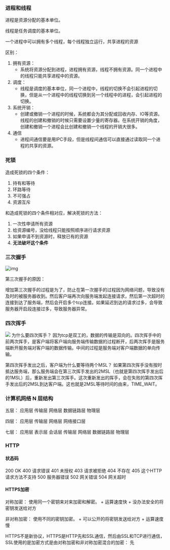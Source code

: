 ### 进程和线程 ###

进程是资源分配的基本单位。

线程是任务调度的基本单位。

一个进程中可以拥有多个线程，每个线程独立运行，共享进程的资源

区别：

1. 拥有资源：
   + 系统将资源分配到进程，进程拥有资源，线程不拥有资源。同一个进程中的线程只能共享进程中的资源。
2. 调度：
   + 线程是调度的基本单位，同一个进程中，线程的切换不会引起进程的切换，但是从一个进程中的线程切换到另一个线程中的进程，会引起进程的切换。
3. 系统开销：
   + 创建或撤销一个进程的时候，系统都会为其分配或回收内存、IO等资源。线程的创建和撤销的时候只需要设置少量的寄存器。在系统开销的角度，创建和撤销一个进程会比创建和撤销一个线程的开销大很多。
4. 通信
   + 进程间通信要是用IPC手段，但是线程间通信可以直接通过读取同一个进程的共享的资源。

### 死锁 ###

造成死锁的四个条件：

1. 持有和等待
2. 环路等待
3. 不可强占
4. 资源互斥

和造成死锁的四个条件相对应，解决死锁的方法：

1. 一次性申请所有资源
2.  给资源编号，没给线程只能按照顺序进行请求资源
3. 如果申请不到资源时，释放已有的资源
4. **无法破坏这个条件**

### 三次握手 ###

![img](https://cs-notes-1256109796.cos.ap-guangzhou.myqcloud.com/e92d0ebc-7d46-413b-aec1-34a39602f787.png)

第三次握手的原因：

增加第三次握手的过程是为了，防止在第一次握手的过程因为网络问题，导致没有及时的被服务器收到。然后客户端再次向服务端发起连接请求，然后第一次超时的连接到达了服务端，然后会开启多个tcp连接。如果延迟到达的请求过多，会导致服务器开启段连接过多，导致服务器异常。

### 四次挥手 ###

![](https://cs-notes-1256109796.cos.ap-guangzhou.myqcloud.com/f87afe72-c2df-4c12-ac03-9b8d581a8af8.jpg)
为什么要四次挥手？
因为tcp是双工的，数据的传输是双向的。四次挥手中的前两次挥手，是客户端将客户端向服务端传输数据的过程断开，后两次挥手是服务端断开服务端对客户端的数据传输。中间的过程是服务端对客户端数据的单向传输。

第四次挥手发出之后，客户端为什么要等待两个MSL？
如果第四次挥手没有按时抵达服务端，那么服务端会在第三次挥手发出的2MSL（也就是第四次挥手发出后的1MSL）后，重新发出第三次挥手。这次重新发出的挥手，会在失败的第四次挥手发出后的2MSL到达客户端。这也就是2MSL等待时间的由来，TIME_WAIT。


### 计算机网络 N 层结构 ###
五层：
	应用层
	传输层
	网络层
	数据链路层
	物理层

四层：
	应用层
	传输层
	网络层
	网络接口层

七层：
	应用层
	表示层
	会话层
	传输层
	网络层
	数据链路层
	物理层

### HTTP ###

#### 状态码 ####
200	OK
400 请求错误
401 未授权
403 请求被拒绝
404 不存在
405 这个HTTP请求方法不支持
500 服务器错误
502 网关错误
504 网关超时

#### HTTPS加密 ####
对称加密：
	使用同一个密钥来对来加密和解密。
	+ 运算速度快
	+ 没办法安全的将密钥发送给对方

非对称加密：
	使用不同的密钥加密。
	+ 可以公开的将密钥发送给对方
	+ 运算速度慢

HTTPS不是新协议，HTTPS是HTTP先和SSL通信，然后由SSL和TCP进行通信，SSL使用的是加密方式是由对称加密和非对称加密混合的加密：
先


